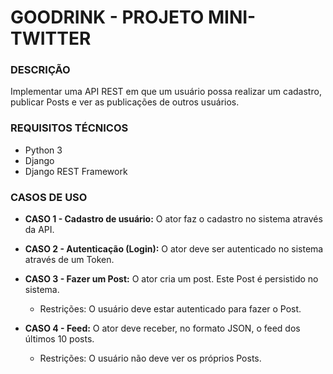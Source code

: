 # GOODRINK - PROJETO MINI-TWITTER

### DESCRIÇÃO
Implementar uma API REST em que um usuário possa realizar um cadastro, publicar Posts e ver as publicações de outros usuários.


### REQUISITOS TÉCNICOS
- Python 3
- Django
- Django REST Framework

### CASOS DE USO

- **CASO 1 - Cadastro de usuário:** O ator faz o cadastro no sistema através da API.

- **CASO 2 -  Autenticação (Login):** O ator deve ser autenticado no sistema através de um Token.

- **CASO 3 - Fazer um Post:** O ator cria um post. Este Post é persistido no sistema.
    - Restrições: O usuário deve estar autenticado para fazer o Post.

- **CASO 4 - Feed:** O ator deve receber, no formato JSON, o feed dos últimos 10 posts.
    - Restrições: O usuário não deve ver os próprios Posts.
